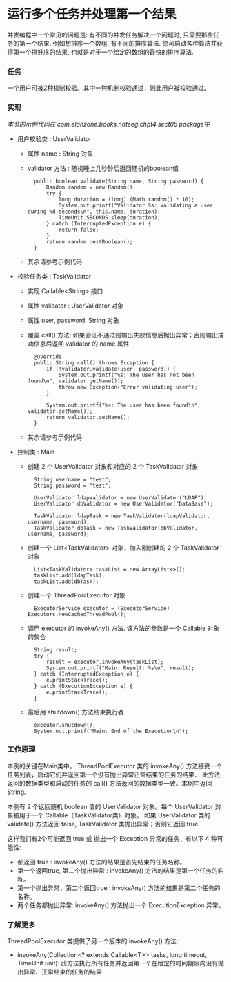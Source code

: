 运行多个任务并处理第一个结果
====

并发编程中一个常见的问题是: 有不同的并发任务解决一个问题时, 只需要那些任务的第一个结果.
例如想排序一个数组, 有不同的排序算法. 您可启动各种算法并获得第一个排好序的结果, 也就是对于一个给定的数组的最快的排序算法.


### 任务

一个用户可被2种机制校验。其中一种机制校验通过，则此用户被校验通过。


### 实现

*本节的示例代码在 com.elanzone.books.noteeg.chpt4.sect05 package中*


* 用户校验类 : UserValidator
    * 属性 name : String 对象
    * validator 方法 : 随机睡上几秒钟后返回随机的boolean值

            public boolean validate(String name, String password) {
                Random random = new Random();
                try {
                    long duration = (long) (Math.random() * 10);
                    System.out.printf("Validator %s: Validating a user during %d seconds\n", this.name, duration);
                    TimeUnit.SECONDS.sleep(duration);
                } catch (InterruptedException e) {
                    return false;
                }
                return random.nextBoolean();
            }

    * 其余请参考示例代码

* 校验任务类 : TaskValidator

    * 实现 Callable\<String\> 接口
    * 属性 validator : UserValidator 对象
    * 属性 user, password: String 对象
    * 覆盖 call() 方法: 如果验证不通过则输出失败信息后抛出异常；否则输出成功信息后返回 validator 的 name 属性

            @Override
            public String call() throws Exception {
                if (!validator.validate(user, password)) {
                    System.out.printf("%s: The user has not been found\n", validator.getName());
                    throw new Exception("Error validating user");
                }

                System.out.printf("%s: The user has been found\n", validator.getName());
                return validator.getName();
            }

    * 其余请参考示例代码

* 控制类 : Main

    * 创建 2 个 UserValidator 对象和对应的 2 个 TaskValidator 对象

            String username = "test";
            String password = "test";

            UserValidator ldapValidator = new UserValidator("LDAP");
            UserValidator dbValidator = new UserValidator("DataBase");

            TaskValidator ldapTask = new TaskValidator(ldapValidator, username, password);
            TaskValidator dbTask = new TaskValidator(dbValidator, username, password);

    * 创建一个 List\<TaskValidator\> 对象，加入刚创建的 2 个 TaskValidator 对象

            List<TaskValidator> taskList = new ArrayList<>();
            taskList.add(ldapTask);
            taskList.add(dbTask);

    * 创建一个 ThreadPoolExecutor 对象

            ExecutorService executor = (ExecutorService) Executors.newCachedThreadPool();

    * 调用 executor 的 invokeAny() 方法. 该方法的参数是一个 Callable 对象的集合

            String result;
            try {
                result = executor.invokeAny(taskList);
                System.out.printf("Main: Result: %s\n", result);
            } catch (InterruptedException e) {
                e.printStackTrace();
            } catch (ExecutionException e) {
                e.printStackTrace();
            }

    * 最后用 shutdown() 方法结束执行者

            executor.shutdown();
            System.out.printf("Main: End of the Execution\n");



### 工作原理

本例的关键在Main类中。
ThreadPoolExecutor 类的 invokeAny() 方法接受一个任务列表，启动它们并返回第一个没有抛出异常正常结束的任务的结果．
此方法返回的数据类型和启动的任务的 call() 方法返回的数据类型一致。本例中返回String。

本例有 2 个返回随机 boolean 值的 UserValidator 对象。每个 UserValidator 对象被用于一个 Callable（TaskValidator类）对象。
如果 UserValidator 类的 validate() 方法返回 false, TaskValidator 类抛出异常；否则它返回 true.

这样我们有2个可能返回 true 或 抛出一个 Exception 异常的任务，有以下 4 种可能性:

* 都返回 true : invokeAny() 方法的结果是首先结束的任务名称。
* 第一个返回true, 第二个抛出异常 : invokeAny() 方法的结果是第一个任务的名称。
* 第一个抛出异常，第二个返回true : invokeAny() 方法的结果是第二个任务的名称。
* 两个任务都抛出异常: invokeAny() 方法抛出一个 ExecutionException 异常。


### 了解更多

ThreadPoolExecutor 类提供了另一个版本的 invokeAny() 方法:

* invokeAny(Collection\<? extends Callable\<T\>\> tasks, long timeout, TimeUnit unit):
    此方法执行所有任务并返回第一个在给定的时间期限内没有抛出异常、正常结束的任务的结果

